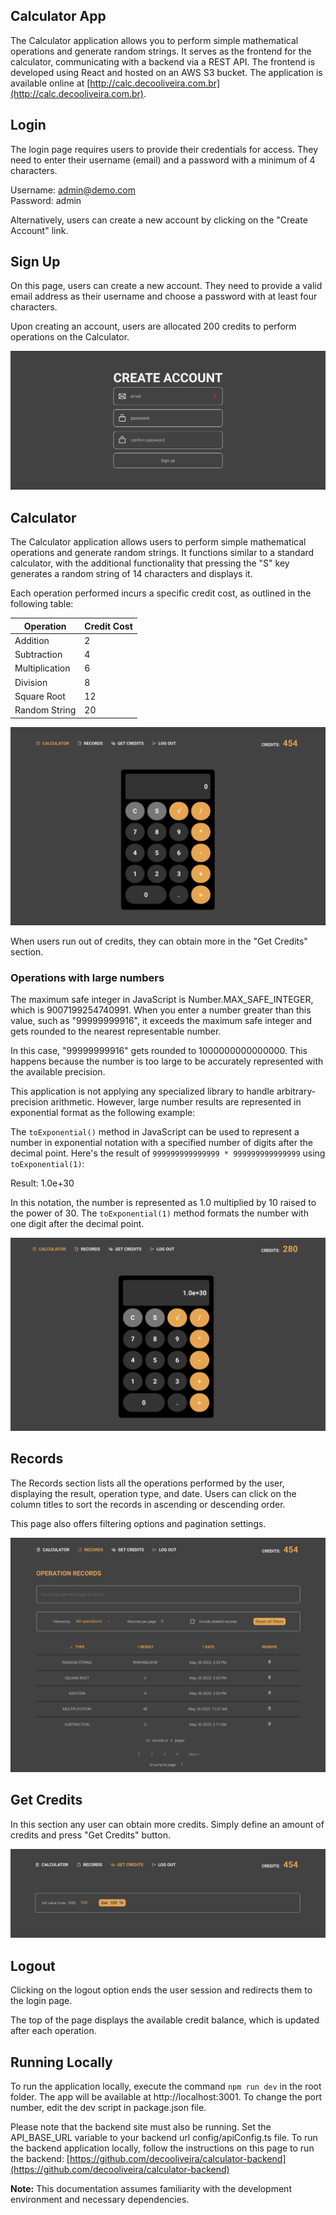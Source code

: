 ## Calculator App

The Calculator application allows you to perform simple mathematical operations and generate random strings. It serves as the frontend for the calculator, communicating with a backend via a REST API. The frontend is developed using React and hosted on an AWS S3 bucket. The application is available online at [http://calc.decooliveira.com.br](http://calc.decooliveira.com.br).

## Login

The login page requires users to provide their credentials for access. They need to enter their username (email) and a password with a minimum of 4 characters.

Username: admin@demo.com  
Password: admin

Alternatively, users can create a new account by clicking on the "Create Account" link.

## Sign Up

On this page, users can create a new account. They need to provide a valid email address as their username and choose a password with at least four characters.

Upon creating an account, users are allocated 200 credits to perform operations on the Calculator.

![Sign up](https://github.com/decooliveira/calculator-frontend/blob/master/docs/signup.png)

## Calculator

The Calculator application allows users to perform simple mathematical operations and generate random strings. It functions similar to a standard calculator, with the additional functionality that pressing the "S" key generates a random string of 14 characters and displays it.

Each operation performed incurs a specific credit cost, as outlined in the following table:

| Operation      | Credit Cost |
| -------------- | ----------- |
| Addition       | 2           |
| Subtraction    | 4           |
| Multiplication | 6           |
| Division       | 8           |
| Square Root    | 12          |
| Random String  | 20          |

![Calculator](https://github.com/decooliveira/calculator-frontend/blob/master/docs/calculator.png)

When users run out of credits, they can obtain more in the "Get Credits" section.

### Operations with large numbers

The maximum safe integer in JavaScript is Number.MAX_SAFE_INTEGER, which is 9007199254740991. When you enter a number greater than this value, such as "99999999916", it exceeds the maximum safe integer and gets rounded to the nearest representable number.

In this case, "99999999916" gets rounded to 1000000000000000. This happens because the number is too large to be accurately represented with the available precision.

This application is not applying any specialized library to handle arbitrary-precision arithmetic. However, large number results are represented in exponential format as the following example:

The `toExponential()` method in JavaScript can be used to represent a number in exponential notation with a specified number of digits after the decimal point. Here's the result of `999999999999999 * 999999999999999` using `toExponential(1)`:

Result: 1.0e+30

In this notation, the number is represented as 1.0 multiplied by 10 raised to the power of 30. The `toExponential(1)` method formats the number with one digit after the decimal point.

![Large number format](https://github.com/decooliveira/calculator-frontend/blob/master/docs/large_number.png)

## Records

The Records section lists all the operations performed by the user, displaying the result, operation type, and date. Users can click on the column titles to sort the records in ascending or descending order.

This page also offers filtering options and pagination settings.

![Records list](https://github.com/decooliveira/calculator-frontend/blob/master/docs/records.png)

## Get Credits

In this section any user can obtain more credits. Simply define an amount of credits and press "Get Credits" button.

![Get credits](https://github.com/decooliveira/calculator-frontend/blob/master/docs/credits.png)

## Logout

Clicking on the logout option ends the user session and redirects them to the login page.

The top of the page displays the available credit balance, which is updated after each operation.

## Running Locally

To run the application locally, execute the command `npm run dev` in the root folder. The app will be available at http://localhost:3001. To change the port number, edit the dev script in package.json file.

Please note that the backend site must also be running. Set the API_BASE_URL variable to your backend url config/apiConfig.ts file. To run the backend application locally, follow the instructions on this page to run the backend: [https://github.com/decooliveira/calculator-backend](https://github.com/decooliveira/calculator-backend)

**Note:** This documentation assumes familiarity with the development environment and necessary dependencies.
